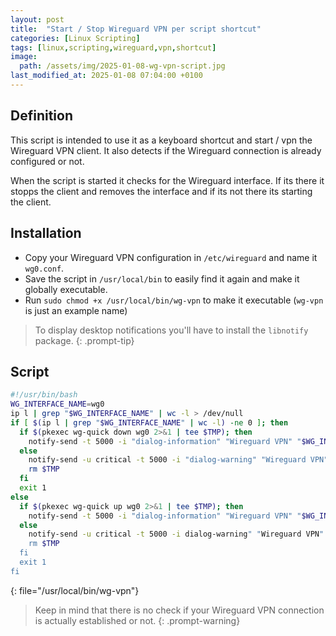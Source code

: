 ```yaml
---
layout: post
title:  "Start / Stop Wireguard VPN per script shortcut"
categories: [Linux Scripting]
tags: [linux,scripting,wireguard,vpn,shortcut]
image:
  path: /assets/img/2025-01-08-wg-vpn-script.jpg
last_modified_at: 2025-01-08 07:04:00 +0100
---
```


## Definition

This script is intended to use it as a keyboard shortcut and start / vpn the Wireguard VPN client. It also detects if the Wireguard connection is already configured or not.

When the script is started it checks for the Wireguard interface. If its there it stopps the client and removes the interface and if its not there its starting the client.

## Installation

* Copy your Wireguard VPN configuration in `/etc/wireguard` and name it `wg0.conf`.
* Save the script in `/usr/local/bin` to easily find it again and make it globally executable.
* Run `sudo chmod +x /usr/local/bin/wg-vpn` to make it executable (`wg-vpn` is just an example name)

> To display desktop notifications you'll have to install the `libnotify` package.
{: .prompt-tip}

## Script

```bash
#!/usr/bin/bash
WG_INTERFACE_NAME=wg0
ip l | grep "$WG_INTERFACE_NAME" | wc -l > /dev/null
if [ $(ip l | grep "$WG_INTERFACE_NAME" | wc -l) -ne 0 ]; then
  if $(pkexec wg-quick down wg0 2>&1 | tee $TMP); then
    notify-send -t 5000 -i "dialog-information" "Wireguard VPN" "$WG_INTERFACE_NAME is not connected"
  else    
    notify-send -u critical -t 5000 -i "dialog-warning" "Wireguard VPN" "$TMP"
    rm $TMP
  fi
  exit 1
else
  if $(pkexec wg-quick up wg0 2>&1 | tee $TMP); then
    notify-send -t 5000 -i "dialog-information" "Wireguard VPN" "$WG_INTERFACE_NAME is connected"
  else
    notify-send -u critical -t 5000 -i dialog-warning" "Wireguard VPN" "$TMP"
    rm $TMP
  fi
  exit 1
fi
```
{: file="/usr/local/bin/wg-vpn"}

> Keep in mind that there is no check if your Wireguard VPN connection is actually established or not.
{: .prompt-warning}
